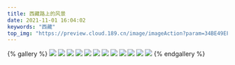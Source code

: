 ```yaml
---
title: 西藏路上的风景
date: 2021-11-01 16:04:02
keywords: "西藏"
top_img: "https://preview.cloud.189.cn/image/imageAction?param=34BE49EF2B247B1035DD64FF3F6D78CFE71EA85DE8042281FE998E0D684CB1B7DA3D0F933CED66A0FC6CF13011560DB44CC4BB8EBF930E229BC5061B4A0DBC3E5F599F536FAB33444DA0E7C6D73ED84DAD4511CF240B7FBE0C1FE9238D82D81D50FFA9B48F51E717C6F53FF8ACBBF0DC92A095EA"
---
```

{% gallery %}
![](https://preview.cloud.189.cn/image/imageAction?param=CF9213810053A33F739BE3657F0523E7B79A6F649805D25735D4E428CBC879699971F979848DE3C29355800BB8BB234A44F0A96F86A331F78765C8316E49737D5D68AF7CC847D8AF6324057CB9D9A90281FFC8D15B3EA0776F038B216BD53EED7D3BAD016FF1AD4A3420D1BE1270FBDC461F7C86)
![](https://preview.cloud.189.cn/image/imageAction?param=A73A0B9493EC01C0D8DFC037AB629C097330309E74D6F1AAC196C86DEEEC87F49CFF398F7FA7D190817382F6CEDB21ADF6A08AAEF0A449FF75E872D115072F9BDCC3E49D7252CFC356596B218450A5B328F4CC6FDC47F28DAAD77361075CBF387A66C4AC40F7916A0BB7F1C719839198635C5403)
![](https://preview.cloud.189.cn/image/imageAction?param=7AB05258AB2C9B6E60E8689E3837FFDAF0F5D3C0E1E49876E33557DA2EC870ECCDDB15964A2904B12F6DB6C6FB2D25B2A9E3BE58699C46630E5BFBA3AFEE683BDE65C8B5ACE763F0A825A21BE7D66E5586524402A22326119318597090D412F4E17EA7457AEA25634AF34359F7443C4D4BE88F10)
![](https://preview.cloud.189.cn/image/imageAction?param=22AE41425127D69D5C20FEB0E6A30BE7379BDD97C36D21D294D36BB88FCC87C109C5E2FC2D0840B54DF298C38437057383848416E6CA934783C2B6338272C227D4DBE4DAC965B875006BCEF3A997AADF7878FE75CB14D62BCF79A496D69FFBA28840150BA9260517C70950F9F5720B242AC8A9FC)
![](https://preview.cloud.189.cn/image/imageAction?param=81D939E75938431454CB3E592F56B5DA461E8E3C95B47A666DDA787C514E3958E2996686EF1437A556FAE23F07F11D665BB712C1DD5C16E4A2DD3BC50FA59B4D28D7B6FBC76881EC3279EABB429FF2D95B6C03833A98BC92AF42BD915016AB0CDD370605FB795405500118749B5952A26B1E3C1A)
![](https://preview.cloud.189.cn/image/imageAction?param=ABEF8A1AA04108DD61C0B3890BB04C0D23F5C13DD83E9669F965CFA470E5FBF0B3DF2BFB0568F9E5E8B4656B3160C0CAC8DE3F5CD565B0C276A2473DB39D2CD8C9E62C9224CD7BEDCBAE43032BE13F7F73463AF7B6BF9C54132E1D1B75979BB6649DB2CD92E5D4A6FD9A93D579D31AB929074A40)
![](https://preview.cloud.189.cn/image/imageAction?param=0F183C447D6CBE50AE9235DE673340D18E53A0158F1B54BDC7947614157E61476733019EFD7496326738E6FCC4CDD492D05F26E6000014277EACBC1516E6C32C48EB5EC6250069CCEA154FB34F6F1E00B233A345AB89F89800BFB12D060003175571EDAE7B708F503C93F4677BE67329D1BB44B8)
![](https://preview.cloud.189.cn/image/imageAction?param=C82BB35459C0F2E239A47B82E4B6BF0C070C0A2F2A02EE76FFDD6D29C1040253B2C31BFC7F05747E4CBBBD01C2D37B825150D510C6D874C682603D9E66FCFA73F464B907C2D45FE117B030472819A59BF47203C7471FDCE137AB24A52741D85A52BFF89281B379981B4A4BC77F79D25AA7F72904)
![](https://preview.cloud.189.cn/image/imageAction?param=30C7E47D64C257632D330DEA25313AD9A2A1F75F6D22F62BD2EE6D15C07E454D50363B3A79DD00320EFD3EAA01F27587D14EFCC8FCC03733794C3E3E9384D8287B3D9A9843A81817BAC046F4D4D2C7DF48169D6BC86AA8D8FBD800B0A353A7CD35D2FFE98EAB6B9E5E4E583AEB3694773F052156)
![](https://preview.cloud.189.cn/image/imageAction?param=9DC60513672D4D2B1C8FE2FB89A40827AB77D267E131FA1C1A300F2AE323EE4DDB5DB4997628757735C585E4D0EC23723A0340AD1F4C8C9123414D8F6135C1772EE413D0CF041EAE2018FD468C5844A5CB47A29FC64663D1FEA3861C62842F79697D8589E4B382D162476EFB73694C287CC8F02E)
![](https://preview.cloud.189.cn/image/imageAction?param=C9D954DDF4959E656680F0826904074AC99F0B3AA7BAC251216FA1A299E2CDE442F53F7FC39D8CEEF7B3EDE965BCB9E2BCEB49CAE677B05F94E0C7A79CBFC0DE5F3390A994B2A375B9C7CE6B35ABF8966D698B5DBD53B1E80E71B5269F91AE4985ECA5F6A10497A438FBCA49B71D9CE2CEA78947)
![](https://preview.cloud.189.cn/image/imageAction?param=E2A9BB3DC979CFB182F9BD401418D28C01F494AD8349C8CFB056E24F143F4CD5B24EDF792F10D535FF72C2D7EB1A40D804B8AC5F2B94C4F312DF4BE2E0E257BF2E58BA61EF5B09BC8943546532E5CC29E64DF58E9824BBE2F4BE2215B3EE16516040D11895DDBCEC991BC1EA33350E188C93F47A)
{% endgallery %}
